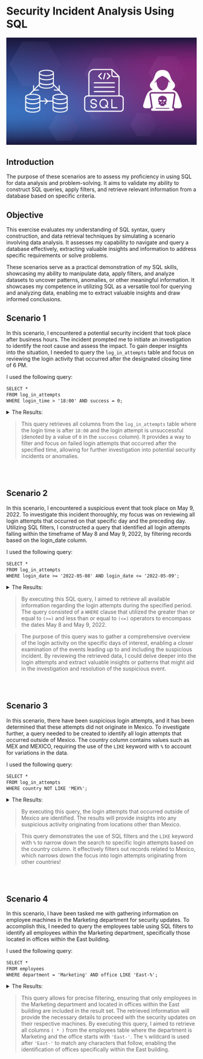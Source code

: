 # Security Incident Analysis Using SQL
![Dark Purple Technical Roadmap Brainstorm(6)](https://github.com/FUenal/Security-Incident-Analysis-Using-SQL/blob/main/1.png)

## Introduction

The purpose of these scenarios are to assess my proficiency in using SQL for data analysis and problem-solving. It aims to validate my ability to construct SQL queries, apply filters, and retrieve relevant information from a database based on specific criteria.

## Objective 

This exercise evaluates my understanding of SQL syntax, query construction, and data retrieval techniques by simulating a scenario involving data analysis. It assesses my capability to navigate and query a database effectively, extracting valuable insights and information to address specific requirements or solve problems.

These scenarios serve as a practical demonstration of my SQL skills, showcasing my ability to manipulate data, apply filters, and analyze datasets to uncover patterns, anomalies, or other meaningful information. It showcases my competence in utilizing SQL as a versatile tool for querying and analyzing data, enabling me to extract valuable insights and draw informed conclusions.


## Scenario 1

In this scenario, I encountered a potential security incident that took place after business hours. The incident prompted me to initiate an investigation to identify the root cause and assess the impact. To gain deeper insights into the situation, I needed to query the ``log_in_attempts`` table and focus on reviewing the login activity that occurred after the designated closing time of 6 PM.

I used the following query:

```
SELECT *
FROM log_in_attempts
WHERE login_time > '18:00' AND success = 0;
```
<details close>

<summary>The Results:</summary>
  
![SQLQUERY](https://github.com/AmiliaSalva/Security-Incident-Investigation-After-Hours-Failed-Login-Attempts-Analysis-Using-SQL/assets/132176058/c452a1d3-519e-4e6c-a20c-875160576533)

</details>

> This query retrieves all columns from the ``log_in_attempts`` table where the login time is after ``18:00`` and the login attempt is unsuccessful (denoted by a value of ``0`` in the ``success`` column). It provides a way to filter and focus on failed login attempts that occurred after the specified time, allowing for further investigation into potential security incidents or anomalies.

 <br />
 <br />
 
## Scenario 2

In this scenario, I encountered a suspicious event that took place on May 9, 2022. To investigate this incident thoroughly, my focus was on reviewing all login attempts that occurred on that specific day and the preceding day. Utilizing SQL filters, I constructed a query that identified all login attempts falling within the timeframe of May 8 and May 9, 2022, by filtering records based on the login_date column.

I used the following query:

```
SELECT *
FROM log_in_attempts
WHERE login_date >= '2022-05-08' AND login_date <= '2022-05-09';

```
<details close>

<summary>The Results:</summary>


![SQLQUERY2](https://github.com/AmiliaSalva/Security-Incident-Investigation-After-Hours-Failed-Login-Attempts-Analysis-Using-SQL/assets/132176058/b66b7e33-b7be-43c3-800e-e0a2d81a32d8)


</details>

> By executing this SQL query, I aimed to retrieve all available information regarding the login attempts during the specified period. The query consisted of a ``WHERE`` clause that utilized the greater than or equal to ``(>=)`` and less than or equal to ``(<=)`` operators to encompass the dates May 8 and May 9, 2022.

> The purpose of this query was to gather a comprehensive overview of the login activity on the specific days of interest, enabling a closer examination of the events leading up to and including the suspicious incident. By reviewing the retrieved data, I could delve deeper into the login attempts and extract valuable insights or patterns that might aid in the investigation and resolution of the suspicious event.
 
 <br />
 <br />

## Scenario 3

In this scenario, there have been suspicious login attempts, and it has been determined that these attempts did not originate in Mexico. To investigate further, a query needed to be created to identify all login attempts that occurred outside of Mexico. The country column contains values such as MEX and MEXICO, requiring the use of the ``LIKE`` keyword with `` % `` to account for variations in the data.

I used the following query:

```
SELECT *
FROM log_in_attempts
WHERE country NOT LIKE 'MEX%';

```
<details close>

<summary>The Results:</summary>


![SQLQUERY4](https://github.com/AmiliaSalva/Security-Incident-Investigation-After-Hours-Failed-Login-Attempts-Analysis-Using-SQL/assets/132176058/dbfc324e-7e1e-4a43-b6c6-bfac07b7ebe4)



</details>

> By executing this query, the login attempts that occurred outside of Mexico are identified. The results will provide insights into any suspicious activity originating from locations other than Mexico.

> This query demonstrates the use of SQL filters and the ``LIKE`` keyword with ``%`` to narrow down the search to specific login attempts based on the country column. It effectively filters out records related to Mexico, which narrows down the focus into login attempts originating from other countries!

 <br />
 <br />

## Scenario 4

In this scenario, I have been tasked me with gathering information on employee machines in the Marketing department for security updates. To accomplish this, I needed to query the employees table using SQL filters to identify all employees within the Marketing department, specifically those located in offices within the East building.

I used the following query:

```
SELECT *
FROM employees
WHERE department = 'Marketing' AND office LIKE 'East-%';

```
<details close>

<summary>The Results:</summary>



![SQLQUERY3](https://github.com/AmiliaSalva/Security-Incident-Investigation-After-Hours-Failed-Login-Attempts-Analysis-Using-SQL/assets/132176058/2421ac31-f378-4b0f-8d1a-cc93bb2cebd4)


</details>

> This query allows for precise filtering, ensuring that only employees in the Marketing department and located in offices within the East building are included in the result set. The retrieved information will provide the necessary details to proceed with the security updates on their respective machines.
> By executing this query, I aimed to retrieve all columns ``( * )`` from the employees table where the department is Marketing and the office starts with ``'East-'``. The ``%`` wildcard is used after ``'East-'`` to match any characters that follow, enabling the identification of offices specifically within the East building.
